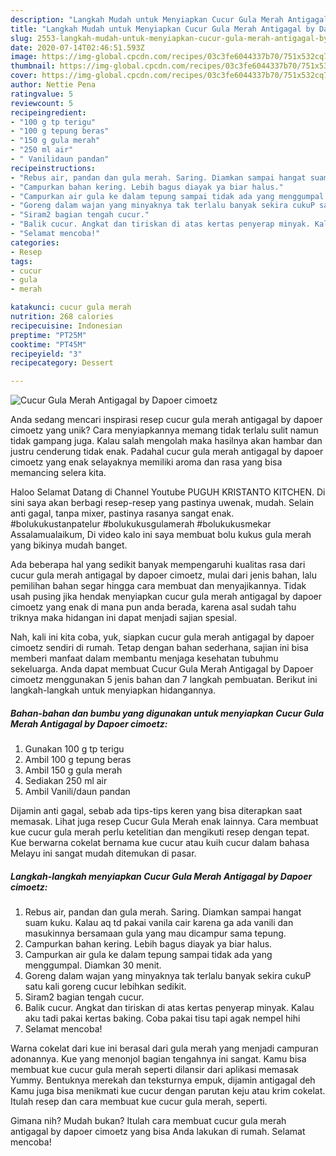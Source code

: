 ```yaml
---
description: "Langkah Mudah untuk Menyiapkan Cucur Gula Merah Antigagal by Dapoer cimoetz yang Sempurna"
title: "Langkah Mudah untuk Menyiapkan Cucur Gula Merah Antigagal by Dapoer cimoetz yang Sempurna"
slug: 2553-langkah-mudah-untuk-menyiapkan-cucur-gula-merah-antigagal-by-dapoer-cimoetz-yang-sempurna
date: 2020-07-14T02:46:51.593Z
image: https://img-global.cpcdn.com/recipes/03c3fe6044337b70/751x532cq70/cucur-gula-merah-antigagal-by-dapoer-cimoetz-foto-resep-utama.jpg
thumbnail: https://img-global.cpcdn.com/recipes/03c3fe6044337b70/751x532cq70/cucur-gula-merah-antigagal-by-dapoer-cimoetz-foto-resep-utama.jpg
cover: https://img-global.cpcdn.com/recipes/03c3fe6044337b70/751x532cq70/cucur-gula-merah-antigagal-by-dapoer-cimoetz-foto-resep-utama.jpg
author: Nettie Pena
ratingvalue: 5
reviewcount: 5
recipeingredient:
- "100 g tp terigu"
- "100 g tepung beras"
- "150 g gula merah"
- "250 ml air"
- " Vanilidaun pandan"
recipeinstructions:
- "Rebus air, pandan dan gula merah. Saring. Diamkan sampai hangat suam kuku. Kalau aq td pakai vanila cair karena ga ada vanili dan masukinnya bersamaan gula yang mau dicampur sama tepung."
- "Campurkan bahan kering. Lebih bagus diayak ya biar halus."
- "Campurkan air gula ke dalam tepung sampai tidak ada yang menggumpal. Diamkan 30 menit."
- "Goreng dalam wajan yang minyaknya tak terlalu banyak sekira cukuP satu kali goreng cucur lebihkan sedikit."
- "Siram2 bagian tengah cucur."
- "Balik cucur. Angkat dan tiriskan di atas kertas penyerap minyak. Kalau aku tadi pakai kertas baking. Coba pakai tisu tapi agak nempel hihi"
- "Selamat mencoba!"
categories:
- Resep
tags:
- cucur
- gula
- merah

katakunci: cucur gula merah 
nutrition: 268 calories
recipecuisine: Indonesian
preptime: "PT25M"
cooktime: "PT45M"
recipeyield: "3"
recipecategory: Dessert

---
```



![Cucur Gula Merah Antigagal by Dapoer cimoetz](https://img-global.cpcdn.com/recipes/03c3fe6044337b70/751x532cq70/cucur-gula-merah-antigagal-by-dapoer-cimoetz-foto-resep-utama.jpg)

Anda sedang mencari inspirasi resep cucur gula merah antigagal by dapoer cimoetz yang unik? Cara menyiapkannya memang tidak terlalu sulit namun tidak gampang juga. Kalau salah mengolah maka hasilnya akan hambar dan justru cenderung tidak enak. Padahal cucur gula merah antigagal by dapoer cimoetz yang enak selayaknya memiliki aroma dan rasa yang bisa memancing selera kita.

Haloo Selamat Datang di Channel Youtube PUGUH KRISTANTO KITCHEN. Di sini saya akan berbagi resep-resep yang pastinya uwenak, mudah. Selain anti gagal, tanpa mixer, pastinya rasanya sangat enak. #bolukukustanpatelur #bolukukusgulamerah #bolukukusmekar Assalamualaikum, Di video kalo ini saya membuat bolu kukus gula merah yang bikinya mudah banget.

Ada beberapa hal yang sedikit banyak mempengaruhi kualitas rasa dari cucur gula merah antigagal by dapoer cimoetz, mulai dari jenis bahan, lalu pemilihan bahan segar hingga cara membuat dan menyajikannya. Tidak usah pusing jika hendak menyiapkan cucur gula merah antigagal by dapoer cimoetz yang enak di mana pun anda berada, karena asal sudah tahu triknya maka hidangan ini dapat menjadi sajian spesial.


Nah, kali ini kita coba, yuk, siapkan cucur gula merah antigagal by dapoer cimoetz sendiri di rumah. Tetap dengan bahan sederhana, sajian ini bisa memberi manfaat dalam membantu menjaga kesehatan tubuhmu sekeluarga. Anda dapat membuat Cucur Gula Merah Antigagal by Dapoer cimoetz menggunakan 5 jenis bahan dan 7 langkah pembuatan. Berikut ini langkah-langkah untuk menyiapkan hidangannya.

<!--inarticleads1-->

##### Bahan-bahan dan bumbu yang digunakan untuk menyiapkan Cucur Gula Merah Antigagal by Dapoer cimoetz:

1. Gunakan 100 g tp terigu
1. Ambil 100 g tepung beras
1. Ambil 150 g gula merah
1. Sediakan 250 ml air
1. Ambil  Vanili/daun pandan


Dijamin anti gagal, sebab ada tips-tips keren yang bisa diterapkan saat memasak. Lihat juga resep Cucur Gula Merah enak lainnya. Cara membuat kue cucur gula merah perlu ketelitian dan mengikuti resep dengan tepat. Kue berwarna cokelat bernama kue cucur atau kuih cucur dalam bahasa Melayu ini sangat mudah ditemukan di pasar. 

<!--inarticleads2-->

##### Langkah-langkah menyiapkan Cucur Gula Merah Antigagal by Dapoer cimoetz:

1. Rebus air, pandan dan gula merah. Saring. Diamkan sampai hangat suam kuku. Kalau aq td pakai vanila cair karena ga ada vanili dan masukinnya bersamaan gula yang mau dicampur sama tepung.
1. Campurkan bahan kering. Lebih bagus diayak ya biar halus.
1. Campurkan air gula ke dalam tepung sampai tidak ada yang menggumpal. Diamkan 30 menit.
1. Goreng dalam wajan yang minyaknya tak terlalu banyak sekira cukuP satu kali goreng cucur lebihkan sedikit.
1. Siram2 bagian tengah cucur.
1. Balik cucur. Angkat dan tiriskan di atas kertas penyerap minyak. Kalau aku tadi pakai kertas baking. Coba pakai tisu tapi agak nempel hihi
1. Selamat mencoba!


Warna cokelat dari kue ini berasal dari gula merah yang menjadi campuran adonannya. Kue yang menonjol bagian tengahnya ini sangat. Kamu bisa membuat kue cucur gula merah seperti dilansir dari aplikasi memasak Yummy. Bentuknya merekah dan teksturnya empuk, dijamin antigagal deh Kamu juga bisa menikmati kue cucur dengan parutan keju atau krim cokelat. Itulah resep dan cara membuat kue cucur gula merah, seperti. 

Gimana nih? Mudah bukan? Itulah cara membuat cucur gula merah antigagal by dapoer cimoetz yang bisa Anda lakukan di rumah. Selamat mencoba!

